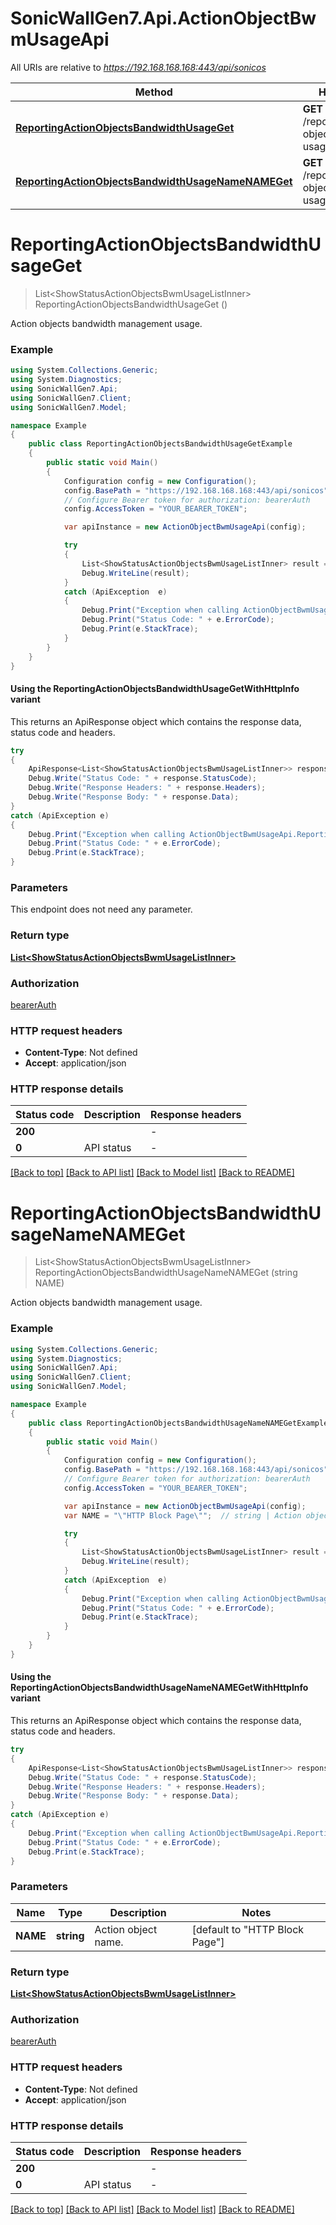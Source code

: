 # SonicWallGen7.Api.ActionObjectBwmUsageApi

All URIs are relative to *https://192.168.168.168:443/api/sonicos*

| Method | HTTP request | Description |
|--------|--------------|-------------|
| [**ReportingActionObjectsBandwidthUsageGet**](ActionObjectBwmUsageApi.md#reportingactionobjectsbandwidthusageget) | **GET** /reporting/action-objects/bandwidth-usage |  |
| [**ReportingActionObjectsBandwidthUsageNameNAMEGet**](ActionObjectBwmUsageApi.md#reportingactionobjectsbandwidthusagenamenameget) | **GET** /reporting/action-objects/bandwidth-usage/name/{NAME} |  |

<a id="reportingactionobjectsbandwidthusageget"></a>
# **ReportingActionObjectsBandwidthUsageGet**
> List&lt;ShowStatusActionObjectsBwmUsageListInner&gt; ReportingActionObjectsBandwidthUsageGet ()



Action objects bandwidth management usage.

### Example
```csharp
using System.Collections.Generic;
using System.Diagnostics;
using SonicWallGen7.Api;
using SonicWallGen7.Client;
using SonicWallGen7.Model;

namespace Example
{
    public class ReportingActionObjectsBandwidthUsageGetExample
    {
        public static void Main()
        {
            Configuration config = new Configuration();
            config.BasePath = "https://192.168.168.168:443/api/sonicos";
            // Configure Bearer token for authorization: bearerAuth
            config.AccessToken = "YOUR_BEARER_TOKEN";

            var apiInstance = new ActionObjectBwmUsageApi(config);

            try
            {
                List<ShowStatusActionObjectsBwmUsageListInner> result = apiInstance.ReportingActionObjectsBandwidthUsageGet();
                Debug.WriteLine(result);
            }
            catch (ApiException  e)
            {
                Debug.Print("Exception when calling ActionObjectBwmUsageApi.ReportingActionObjectsBandwidthUsageGet: " + e.Message);
                Debug.Print("Status Code: " + e.ErrorCode);
                Debug.Print(e.StackTrace);
            }
        }
    }
}
```

#### Using the ReportingActionObjectsBandwidthUsageGetWithHttpInfo variant
This returns an ApiResponse object which contains the response data, status code and headers.

```csharp
try
{
    ApiResponse<List<ShowStatusActionObjectsBwmUsageListInner>> response = apiInstance.ReportingActionObjectsBandwidthUsageGetWithHttpInfo();
    Debug.Write("Status Code: " + response.StatusCode);
    Debug.Write("Response Headers: " + response.Headers);
    Debug.Write("Response Body: " + response.Data);
}
catch (ApiException e)
{
    Debug.Print("Exception when calling ActionObjectBwmUsageApi.ReportingActionObjectsBandwidthUsageGetWithHttpInfo: " + e.Message);
    Debug.Print("Status Code: " + e.ErrorCode);
    Debug.Print(e.StackTrace);
}
```

### Parameters
This endpoint does not need any parameter.
### Return type

[**List&lt;ShowStatusActionObjectsBwmUsageListInner&gt;**](ShowStatusActionObjectsBwmUsageListInner.md)

### Authorization

[bearerAuth](../README.md#bearerAuth)

### HTTP request headers

 - **Content-Type**: Not defined
 - **Accept**: application/json


### HTTP response details
| Status code | Description | Response headers |
|-------------|-------------|------------------|
| **200** |  |  -  |
| **0** | API status |  -  |

[[Back to top]](#) [[Back to API list]](../README.md#documentation-for-api-endpoints) [[Back to Model list]](../README.md#documentation-for-models) [[Back to README]](../README.md)

<a id="reportingactionobjectsbandwidthusagenamenameget"></a>
# **ReportingActionObjectsBandwidthUsageNameNAMEGet**
> List&lt;ShowStatusActionObjectsBwmUsageListInner&gt; ReportingActionObjectsBandwidthUsageNameNAMEGet (string NAME)



Action objects bandwidth management usage.

### Example
```csharp
using System.Collections.Generic;
using System.Diagnostics;
using SonicWallGen7.Api;
using SonicWallGen7.Client;
using SonicWallGen7.Model;

namespace Example
{
    public class ReportingActionObjectsBandwidthUsageNameNAMEGetExample
    {
        public static void Main()
        {
            Configuration config = new Configuration();
            config.BasePath = "https://192.168.168.168:443/api/sonicos";
            // Configure Bearer token for authorization: bearerAuth
            config.AccessToken = "YOUR_BEARER_TOKEN";

            var apiInstance = new ActionObjectBwmUsageApi(config);
            var NAME = "\"HTTP Block Page\"";  // string | Action object name. (default to "HTTP Block Page")

            try
            {
                List<ShowStatusActionObjectsBwmUsageListInner> result = apiInstance.ReportingActionObjectsBandwidthUsageNameNAMEGet(NAME);
                Debug.WriteLine(result);
            }
            catch (ApiException  e)
            {
                Debug.Print("Exception when calling ActionObjectBwmUsageApi.ReportingActionObjectsBandwidthUsageNameNAMEGet: " + e.Message);
                Debug.Print("Status Code: " + e.ErrorCode);
                Debug.Print(e.StackTrace);
            }
        }
    }
}
```

#### Using the ReportingActionObjectsBandwidthUsageNameNAMEGetWithHttpInfo variant
This returns an ApiResponse object which contains the response data, status code and headers.

```csharp
try
{
    ApiResponse<List<ShowStatusActionObjectsBwmUsageListInner>> response = apiInstance.ReportingActionObjectsBandwidthUsageNameNAMEGetWithHttpInfo(NAME);
    Debug.Write("Status Code: " + response.StatusCode);
    Debug.Write("Response Headers: " + response.Headers);
    Debug.Write("Response Body: " + response.Data);
}
catch (ApiException e)
{
    Debug.Print("Exception when calling ActionObjectBwmUsageApi.ReportingActionObjectsBandwidthUsageNameNAMEGetWithHttpInfo: " + e.Message);
    Debug.Print("Status Code: " + e.ErrorCode);
    Debug.Print(e.StackTrace);
}
```

### Parameters

| Name | Type | Description | Notes |
|------|------|-------------|-------|
| **NAME** | **string** | Action object name. | [default to &quot;HTTP Block Page&quot;] |

### Return type

[**List&lt;ShowStatusActionObjectsBwmUsageListInner&gt;**](ShowStatusActionObjectsBwmUsageListInner.md)

### Authorization

[bearerAuth](../README.md#bearerAuth)

### HTTP request headers

 - **Content-Type**: Not defined
 - **Accept**: application/json


### HTTP response details
| Status code | Description | Response headers |
|-------------|-------------|------------------|
| **200** |  |  -  |
| **0** | API status |  -  |

[[Back to top]](#) [[Back to API list]](../README.md#documentation-for-api-endpoints) [[Back to Model list]](../README.md#documentation-for-models) [[Back to README]](../README.md)

